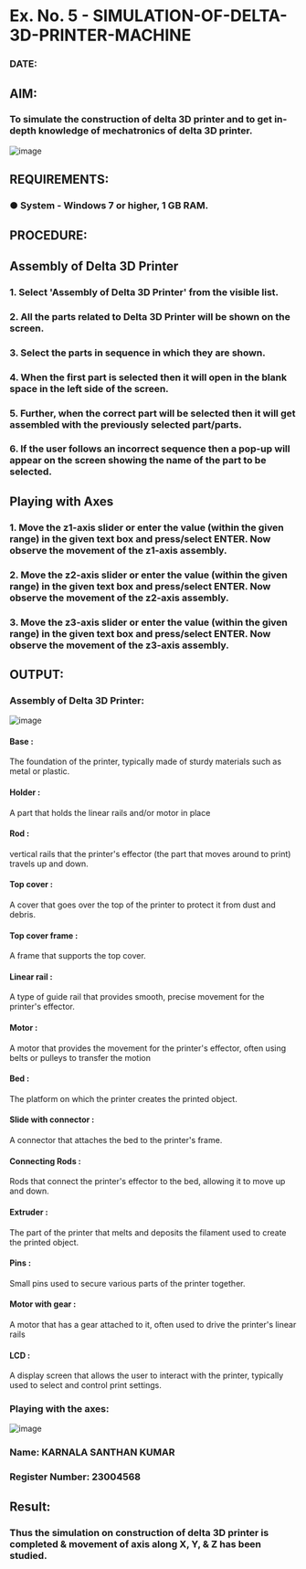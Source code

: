 # Ex. No. 5 - SIMULATION-OF-DELTA-3D-PRINTER-MACHINE

### DATE: 
## AIM:
### To simulate the construction of delta 3D printer and to get in-depth knowledge of mechatronics of delta 3D printer.

![image](https://github.com/Sellakumar1987/Ex.-No.-5---SIMULATION-OF-DELTA-3D-PRINTER-MACHINE/assets/113594316/c784471e-098f-456d-9c1b-e9f0ce56cc9b)

## REQUIREMENTS:
### ●	System - Windows 7 or higher, 1 GB RAM.

## PROCEDURE:

## Assembly of Delta 3D Printer
### 1.	Select 'Assembly of Delta 3D Printer' from the visible list.
### 2.	All the parts related to Delta 3D Printer will be shown on the screen.
### 3.	Select the parts in sequence in which they are shown.
### 4.	When the first part is selected then it will open in the blank space in the left side of the screen.
### 5.	Further, when the correct part will be selected then it will get assembled with the previously selected part/parts.
### 6.	If the user follows an incorrect sequence then a pop-up will appear on the screen showing the name of the part to be selected.

## Playing with Axes
### 1.	Move the z1-axis slider or enter the value (within the given range) in the given text box and press/select ENTER. Now observe the movement of the z1-axis assembly.
### 2.	Move the z2-axis slider or enter the value (within the given range) in the given text box and press/select ENTER. Now observe the movement of the z2-axis assembly.
### 3.	Move the z3-axis slider or enter the value (within the given range) in the given text box and press/select ENTER. Now observe the movement of the z3-axis assembly.

## OUTPUT:
### Assembly of Delta 3D Printer:
![image](https://github.com/SANTHAN-2006/Ex.-No.-5---SIMULATION-OF-DELTA-3D-PRINTER-MACHINE/assets/80164014/103f13db-d87e-434f-80c8-e82823d8f372)

#### Base :
The foundation of the printer, typically made of sturdy materials such as metal or plastic.
#### Holder :
A part that holds the linear rails and/or motor in place
#### Rod :
vertical rails that the printer's effector (the part that moves around to print) travels up and down.
#### Top cover :
A cover that goes over the top of the printer to protect it from dust and debris.
#### Top cover frame :
A frame that supports the top cover.
#### Linear rail :
A type of guide rail that provides smooth, precise movement for the printer's effector.
#### Motor :
A motor that provides the movement for the printer's effector, often using belts or pulleys to transfer the motion
#### Bed :
The platform on which the printer creates the printed object.
#### Slide with connector :
A connector that attaches the bed to the printer's frame.
#### Connecting Rods :
Rods that connect the printer's effector to the bed, allowing it to move up and down.
#### Extruder :
The part of the printer that melts and deposits the filament used to create the printed object.
#### Pins :
Small pins used to secure various parts of the printer together.
#### Motor with gear :
A motor that has a gear attached to it, often used to drive the printer's linear rails
#### LCD : 
A display screen that allows the user to interact with the printer, typically used to select and control print settings.

### Playing with the axes:
![image](https://github.com/SANTHAN-2006/Ex.-No.-5---SIMULATION-OF-DELTA-3D-PRINTER-MACHINE/assets/80164014/a3f9bd2d-bb38-4954-aabc-4bcbf0d639fd)

### Name: KARNALA SANTHAN KUMAR
### Register Number: 23004568

## Result: 
### Thus the simulation on construction of delta 3D printer is completed & movement of axis along X, Y, & Z has been studied.
